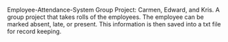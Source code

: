 Employee-Attendance-System
Group Project: Carmen, Edward, and Kris.
A group project that takes rolls of the employees. The employee can be marked absent, late, or present. This information is then saved into a txt file for record keeping.
